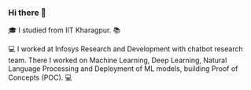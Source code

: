 ### Hi there 👋

:mortar_board: I studied from IIT Kharagpur. :books:

:computer: I worked at Infosys Research and Development with chatbot research team. There I worked on Machine Learning, Deep Learning, Natural Language Processing and Deployment of ML models, building Proof of Concepts (POC). :computer:

<!--
**Dinesh-Mali/Dinesh-Mali** is a ✨ _special_ ✨ repository because its `README.md` (this file) appears on your GitHub profile.

Here are some ideas to get you started:

- 🔭 I’m currently working on ...
- 🌱 I’m currently learning ...
- 👯 I’m looking to collaborate on ...
- 🤔 I’m looking for help with ...
- 💬 Ask me about ...
- 📫 How to reach me: ...
- 😄 Pronouns: ...
- ⚡ Fun fact: ...
-->
